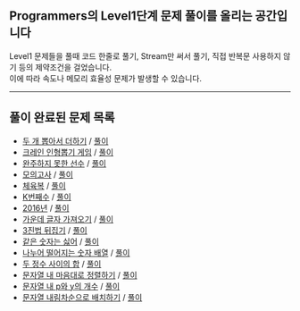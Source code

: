 ## Programmers의 Level1단계 문제 풀이를 올리는 공간입니다
Level1 문제들을 풀때 코드 한줄로 풀기, Stream만 써서 풀기, 직접 반복문 사용하지 않기 등의 제약조건을 걸었습니다.    
이에 따라 속도나 메모리 효율성 문제가 발생할 수 있습니다. 

* * *
## 풀이 완료된 문제 목록
* [두 개 뽑아서 더하기](https://programmers.co.kr/learn/courses/30/lessons/68644) / [풀이](./P68644.java)
* [크레인 인형뽑기 게임](https://programmers.co.kr/learn/courses/30/lessons/64061) / [풀이](./P64061.java)
* [완주하지 못한 선수](https://programmers.co.kr/learn/courses/30/lessons/42576) / [풀이](./P42576.java)
* [모의고사](https://programmers.co.kr/learn/courses/30/lessons/42840) / [풀이](./P42840.java)
* [체육복](https://programmers.co.kr/learn/courses/30/lessons/42862) / [풀이](./P42862.java)
* [K번째수](https://programmers.co.kr/learn/courses/30/lessons/42748) / [풀이](./P42748.java)
* [2016년](https://programmers.co.kr/learn/courses/30/lessons/12901) / [풀이](./P12901.java)
* [가운데 글자 가져오기](https://programmers.co.kr/learn/courses/30/lessons/12903) / [풀이](./P12903.java)
* [3진법 뒤집기](https://programmers.co.kr/learn/courses/30/lessons/68935) / [풀이](./P68935.java)
* [같은 숫자는 싫어](https://programmers.co.kr/learn/courses/30/lessons/12906) / [풀이](./P12906.java)
* [나누어 떨어지는 숫자 배열](https://programmers.co.kr/learn/courses/30/lessons/12910) / [풀이](./P12910.java)
* [두 정수 사이의 합](https://programmers.co.kr/learn/courses/30/lessons/12912) / [풀이](./P12912.java)
* [문자열 내 마음대로 정렬하기](https://programmers.co.kr/learn/courses/30/lessons/12915) / [풀이](./P12915.java)
* [문자열 내 p와 y의 개수](https://programmers.co.kr/learn/courses/30/lessons/12916) / [풀이](./P12916.java)
* [문자열 내림차순으로 배치하기](https://programmers.co.kr/learn/courses/30/lessons/12917) / [풀이](./P12917.java)